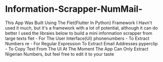 # Information-Scrapper-NumMail-
This App Was Built Using The Flet(Flutter In Python) Framework
I Havn't used it much, but it's a framework with a lot of potential, although it can do better
I used the libraies below to build a mini information scrapper from large texts
flet - For The User Interface(UI)
phonenumbers - To Extract Numbers
re - For Regular Expression To Extract Email Addresses
pyperclip - To Copy Text From The UI
At The Moment The App Can Only Extract Nigerian Numbers, but feel free to edit it to your taste
